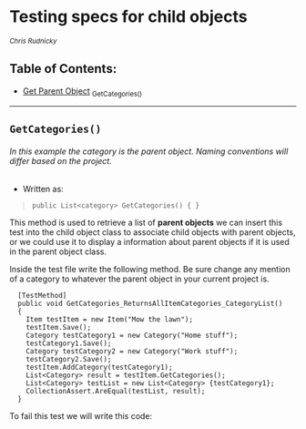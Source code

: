 # Testing specs for child objects
<sup>_Chris Rudnicky_</sup>

## Table of Contents:
- [Get Parent Object]("#GetCategories") <sub>GetCategories()</sub>

---

## `GetCategories()`
###### In this example the category is the parent object. Naming conventions will differ based on the project.  
- Written as:
>`public List<category> GetCategories() { }`  

This method is used to retrieve a list of **parent objects**  we can insert this test into the child object class to associate child objects with parent objects, or we could use it to display a information about parent objects if it is used in the parent object class.

Inside the test file write the following method. Be sure change any mention of a category to whatever the parent object in your current project is.

      [TestMethod]
      public void GetCategories_ReturnsAllItemCategories_CategoryList()
      {
        Item testItem = new Item("Mow the lawn");
        testItem.Save();
        Category testCategory1 = new Category("Home stuff");
        testCategory1.Save();
        Category testCategory2 = new Category("Work stuff");
        testCategory2.Save();
        testItem.AddCategory(testCategory1);
        List<Category> result = testItem.GetCategories();
        List<Category> testList = new List<Category> {testCategory1};
        CollectionAssert.AreEqual(testList, result);
      }


To fail this test we will write this code:

```
